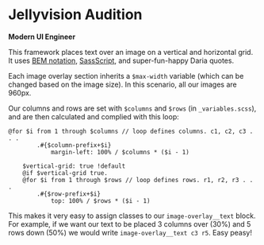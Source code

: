 # Jellyvision Audition
**Modern UI Engineer**

This framework places text over an image on a vertical and horizontal grid. It uses [BEM notation](https://en.bem.info/method/definitions/), [SassScript](http://sass-lang.com/documentation/file.SASS_REFERENCE.html#control_directives__expressions), and super-fun-happy Daria quotes.

Each image overlay section inherits a `$max-width` variable (which can be changed based on the image size). In this scenario, all our images are 960px.

Our columns and rows are set with `$columns` and `$rows` (in `_variables.scss`), and are then calculated and complied with this loop:

```
@for $i from 1 through $columns // loop defines columns. c1, c2, c3 . . .
        .#{$column-prefix+$i}
            margin-left: 100% / $columns * ($i - 1)

    $vertical-grid: true !default
    @if $vertical-grid true.
    @for $i from 1 through $rows // loop defines rows. r1, r2, r3 . . .
        .#{$row-prefix+$i}
            top: 100% / $rows * ($i - 1)
```

This makes it very easy to assign classes to our `image-overlay__text` block. For example, if we want our text to be placed 3 columns over (30%) and 5 rows down (50%) we would write `image-overlay__text c3 r5`. Easy peasy!

